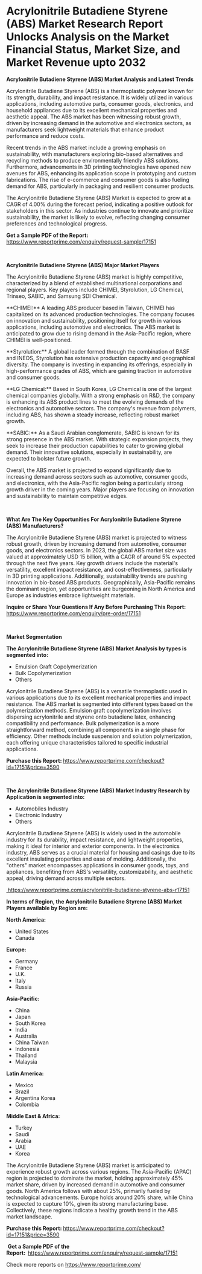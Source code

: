 <p><h1>Acrylonitrile Butadiene Styrene (ABS) Market Research Report Unlocks Analysis on the Market Financial Status, Market Size, and Market Revenue upto 2032</h1></p><p><strong>Acrylonitrile Butadiene Styrene (ABS) Market Analysis and Latest Trends</strong></p>
<p><p>Acrylonitrile Butadiene Styrene (ABS) is a thermoplastic polymer known for its strength, durability, and impact resistance. It is widely utilized in various applications, including automotive parts, consumer goods, electronics, and household appliances due to its excellent mechanical properties and aesthetic appeal. The ABS market has been witnessing robust growth, driven by increasing demand in the automotive and electronics sectors, as manufacturers seek lightweight materials that enhance product performance and reduce costs.</p><p>Recent trends in the ABS market include a growing emphasis on sustainability, with manufacturers exploring bio-based alternatives and recycling methods to produce environmentally friendly ABS solutions. Furthermore, advancements in 3D printing technologies have opened new avenues for ABS, enhancing its application scope in prototyping and custom fabrications. The rise of e-commerce and consumer goods is also fueling demand for ABS, particularly in packaging and resilient consumer products.</p><p>The Acrylonitrile Butadiene Styrene (ABS) Market is expected to grow at a CAGR of 4.00% during the forecast period, indicating a positive outlook for stakeholders in this sector. As industries continue to innovate and prioritize sustainability, the market is likely to evolve, reflecting changing consumer preferences and technological progress.</p></p>
<p><strong>Get a Sample PDF of the Report:&nbsp;</strong> <a href="https://www.reportprime.com/enquiry/request-sample/17151?utm_campaign=3108&utm_medium=2&utm_source=Github&utm_content=ia&utm_term=18032025&utm_id=acrylonitrile-butadiene-styrene-abs">https://www.reportprime.com/enquiry/request-sample/17151</a></p>
<p>&nbsp;</p>
<p><strong>Acrylonitrile Butadiene Styrene (ABS) Major Market Players</strong></p>
<p><p>The Acrylonitrile Butadiene Styrene (ABS) market is highly competitive, characterized by a blend of established multinational corporations and regional players. Key players include CHIMEI, Styrolution, LG Chemical, Trinseo, SABIC, and Samsung SDI Chemical.</p><p>**CHIMEI:** A leading ABS producer based in Taiwan, CHIMEI has capitalized on its advanced production technologies. The company focuses on innovation and sustainability, positioning itself for growth in various applications, including automotive and electronics. The ABS market is anticipated to grow due to rising demand in the Asia-Pacific region, where CHIMEI is well-positioned.</p><p>**Styrolution:** A global leader formed through the combination of BASF and INEOS, Styrolution has extensive production capacity and geographical diversity. The company is investing in expanding its offerings, especially in high-performance grades of ABS, which are gaining traction in automotive and consumer goods.</p><p>**LG Chemical:** Based in South Korea, LG Chemical is one of the largest chemical companies globally. With a strong emphasis on R&D, the company is enhancing its ABS product lines to meet the evolving demands of the electronics and automotive sectors. The company's revenue from polymers, including ABS, has shown a steady increase, reflecting robust market growth.</p><p>**SABIC:** As a Saudi Arabian conglomerate, SABIC is known for its strong presence in the ABS market. With strategic expansion projects, they seek to increase their production capabilities to cater to growing global demand. Their innovative solutions, especially in sustainability, are expected to bolster future growth.</p><p>Overall, the ABS market is projected to expand significantly due to increasing demand across sectors such as automotive, consumer goods, and electronics, with the Asia-Pacific region being a particularly strong growth driver in the coming years. Major players are focusing on innovation and sustainability to maintain competitive edges.</p></p>
<p>&nbsp;</p>
<p><strong>What Are The Key Opportunities For Acrylonitrile Butadiene Styrene (ABS) Manufacturers?</strong></p>
<p><p>The Acrylonitrile Butadiene Styrene (ABS) market is projected to witness robust growth, driven by increasing demand from automotive, consumer goods, and electronics sectors. In 2023, the global ABS market size was valued at approximately USD 15 billion, with a CAGR of around 5% expected through the next five years. Key growth drivers include the material's versatility, excellent impact resistance, and cost-effectiveness, particularly in 3D printing applications. Additionally, sustainability trends are pushing innovation in bio-based ABS products. Geographically, Asia-Pacific remains the dominant region, yet opportunities are burgeoning in North America and Europe as industries embrace lightweight materials.</p></p>
<p><strong>Inquire or Share Your Questions If Any Before Purchasing This Report:</strong> <a href="https://www.reportprime.com/enquiry/pre-order/17151?utm_campaign=3108&utm_medium=2&utm_source=Github&utm_content=ia&utm_term=18032025&utm_id=acrylonitrile-butadiene-styrene-abs">https://www.reportprime.com/enquiry/pre-order/17151</a></p>
<p>&nbsp;</p>
<p><strong>Market Segmentation</strong></p>
<p><strong>The Acrylonitrile Butadiene Styrene (ABS) Market Analysis by types is segmented into:</strong></p>
<p><ul><li>Emulsion Graft Copolymerization</li><li>Bulk Copolymerization</li><li>Others</li></ul></p>
<p><p>Acrylonitrile Butadiene Styrene (ABS) is a versatile thermoplastic used in various applications due to its excellent mechanical properties and impact resistance. The ABS market is segmented into different types based on the polymerization methods. Emulsion graft copolymerization involves dispersing acrylonitrile and styrene onto butadiene latex, enhancing compatibility and performance. Bulk polymerization is a more straightforward method, combining all components in a single phase for efficiency. Other methods include suspension and solution polymerization, each offering unique characteristics tailored to specific industrial applications.</p></p>
<p><strong>Purchase this Report:&nbsp;</strong><a href="https://www.reportprime.com/checkout?id=17151&price=3590&utm_campaign=3108&utm_medium=2&utm_source=Github&utm_content=ia&utm_term=18032025&utm_id=acrylonitrile-butadiene-styrene-abs">https://www.reportprime.com/checkout?id=17151&price=3590</a></p>
<p>&nbsp;</p>
<p><strong>The Acrylonitrile Butadiene Styrene (ABS) Market Industry Research by Application is segmented into:</strong></p>
<p><ul><li>Automobiles Industry</li><li>Electronic Industry</li><li>Others</li></ul></p>
<p><p>Acrylonitrile Butadiene Styrene (ABS) is widely used in the automobile industry for its durability, impact resistance, and lightweight properties, making it ideal for interior and exterior components. In the electronics industry, ABS serves as a crucial material for housing and casings due to its excellent insulating properties and ease of molding. Additionally, the "others" market encompasses applications in consumer goods, toys, and appliances, benefiting from ABS's versatility, customizability, and aesthetic appeal, driving demand across multiple sectors.</p></p>
<p><a href="https://www.reportprime.com/acrylonitrile-butadiene-styrene-abs-r17151?utm_campaign=3108&utm_medium=2&utm_source=Github&utm_content=ia&utm_term=18032025&utm_id=acrylonitrile-butadiene-styrene-abs">&nbsp;https://www.reportprime.com/acrylonitrile-butadiene-styrene-abs-r17151</a></p>
<p><strong>In terms of Region, the Acrylonitrile Butadiene Styrene (ABS) Market Players available by Region are:</strong></p>
<p>
    <p> <strong> North America: </strong>
        <ul>
            <li>United States</li>
            <li>Canada</li>
        </ul>
        </p> 
    <p> <strong> Europe: </strong>
        <ul>
            <li>Germany</li>
            <li>France</li>
            <li>U.K.</li>
            <li>Italy</li>
            <li>Russia</li>
        </ul>
        </p> 
    <p> <strong> Asia-Pacific: </strong>
        <ul>
            <li>China</li>
            <li>Japan</li>
            <li>South Korea</li>
            <li>India</li>
            <li>Australia</li>
            <li>China Taiwan</li>
            <li>Indonesia</li>
            <li>Thailand</li>
            <li>Malaysia</li>
        </ul>
        </p> 
    <p> <strong> Latin America: </strong>
        <ul>
            <li>Mexico</li>
            <li>Brazil</li>
            <li>Argentina Korea</li>
            <li>Colombia</li>
        </ul>
        </p> 
    <p> <strong> Middle East & Africa: </strong>
        <ul>
            <li>Turkey</li>
            <li>Saudi</li>
            <li>Arabia</li>
            <li>UAE</li>
            <li>Korea</li>
        </ul>
    </p>
    </p>
<p><p>The Acrylonitrile Butadiene Styrene (ABS) market is anticipated to experience robust growth across various regions. The Asia-Pacific (APAC) region is projected to dominate the market, holding approximately 45% market share, driven by increased demand in automotive and consumer goods. North America follows with about 25%, primarily fueled by technological advancements. Europe holds around 20% share, while China is expected to capture 10%, given its strong manufacturing base. Collectively, these regions indicate a healthy growth trend in the ABS market landscape.</p></p>
<p><strong>Purchase this Report: </strong><a href="https://www.reportprime.com/checkout?id=17151&price=3590&utm_campaign=3108&utm_medium=2&utm_source=Github&utm_content=ia&utm_term=18032025&utm_id=acrylonitrile-butadiene-styrene-abs">https://www.reportprime.com/checkout?id=17151&price=3590</a></p>
<p>&nbsp;<strong>Get a Sample PDF of the Report:&nbsp;&nbsp;</strong><a href="https://www.reportprime.com/enquiry/request-sample/17151?utm_campaign=3108&utm_medium=2&utm_source=Github&utm_content=ia&utm_term=18032025&utm_id=acrylonitrile-butadiene-styrene-abs">https://www.reportprime.com/enquiry/request-sample/17151</a></p>
<p><strong></strong></p>
<p>Check more reports on <a href="https://www.reportprime.com/?utm_campaign=3108&utm_medium=2&utm_source=Github&utm_content=ia&utm_term=18032025&utm_id=acrylonitrile-butadiene-styrene-abs">https://www.reportprime.com/</a></p>